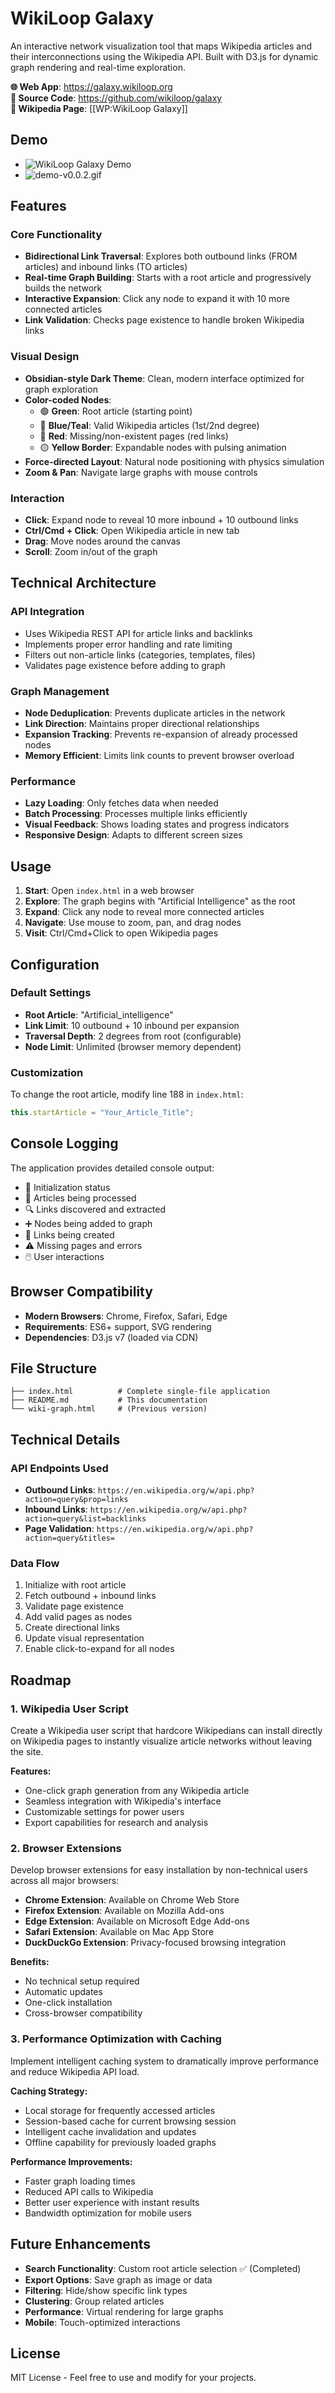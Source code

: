 # WikiLoop Galaxy

An interactive network visualization tool that maps Wikipedia articles and their interconnections using the Wikipedia API. Built with D3.js for dynamic graph rendering and real-time exploration.

**🌐 Web App**: https://galaxy.wikiloop.org  
**📁 Source Code**: https://github.com/wikiloop/galaxy  
**📖 Wikipedia Page**: [[WP:WikiLoop Galaxy]]

## Demo

- ![WikiLoop Galaxy Demo](https://www.loom.com/embed/5ccb54c0ce934939aee0458d23fa0cb2?sid=77210291-f6a8-4351-ac9d-a347152a00db)
- ![demo-v0.0.2.gif](https://galaxy.wikiloop.org/demo-v0.0.2.gif)

## Features

### Core Functionality
- **Bidirectional Link Traversal**: Explores both outbound links (FROM articles) and inbound links (TO articles)
- **Real-time Graph Building**: Starts with a root article and progressively builds the network
- **Interactive Expansion**: Click any node to expand it with 10 more connected articles
- **Link Validation**: Checks page existence to handle broken Wikipedia links

### Visual Design
- **Obsidian-style Dark Theme**: Clean, modern interface optimized for graph exploration
- **Color-coded Nodes**:
  - 🟢 **Green**: Root article (starting point)
  - 🔵 **Blue/Teal**: Valid Wikipedia articles (1st/2nd degree)
  - 🔴 **Red**: Missing/non-existent pages (red links)
  - 🟡 **Yellow Border**: Expandable nodes with pulsing animation
- **Force-directed Layout**: Natural node positioning with physics simulation
- **Zoom & Pan**: Navigate large graphs with mouse controls

### Interaction
- **Click**: Expand node to reveal 10 more inbound + 10 outbound links
- **Ctrl/Cmd + Click**: Open Wikipedia article in new tab
- **Drag**: Move nodes around the canvas
- **Scroll**: Zoom in/out of the graph

## Technical Architecture

### API Integration
- Uses Wikipedia REST API for article links and backlinks
- Implements proper error handling and rate limiting
- Filters out non-article links (categories, templates, files)
- Validates page existence before adding to graph

### Graph Management
- **Node Deduplication**: Prevents duplicate articles in the network
- **Link Direction**: Maintains proper directional relationships
- **Expansion Tracking**: Prevents re-expansion of already processed nodes
- **Memory Efficient**: Limits link counts to prevent browser overload

### Performance
- **Lazy Loading**: Only fetches data when needed
- **Batch Processing**: Processes multiple links efficiently
- **Visual Feedback**: Shows loading states and progress indicators
- **Responsive Design**: Adapts to different screen sizes

## Usage

1. **Start**: Open `index.html` in a web browser
2. **Explore**: The graph begins with "Artificial Intelligence" as the root
3. **Expand**: Click any node to reveal more connected articles
4. **Navigate**: Use mouse to zoom, pan, and drag nodes
5. **Visit**: Ctrl/Cmd+Click to open Wikipedia pages

## Configuration

### Default Settings
- **Root Article**: "Artificial_intelligence"
- **Link Limit**: 10 outbound + 10 inbound per expansion
- **Traversal Depth**: 2 degrees from root (configurable)
- **Node Limit**: Unlimited (browser memory dependent)

### Customization
To change the root article, modify line 188 in `index.html`:
```javascript
this.startArticle = "Your_Article_Title";
```

## Console Logging

The application provides detailed console output:
- 🚀 Initialization status
- 📖 Articles being processed
- 🔍 Links discovered and extracted
- ➕ Nodes being added to graph
- 🔗 Links being created
- ⚠️ Missing pages and errors
- 🖱️ User interactions

## Browser Compatibility

- **Modern Browsers**: Chrome, Firefox, Safari, Edge
- **Requirements**: ES6+ support, SVG rendering
- **Dependencies**: D3.js v7 (loaded via CDN)

## File Structure

```
├── index.html          # Complete single-file application
├── README.md           # This documentation
└── wiki-graph.html     # (Previous version)
```

## Technical Details

### API Endpoints Used
- **Outbound Links**: `https://en.wikipedia.org/w/api.php?action=query&prop=links`
- **Inbound Links**: `https://en.wikipedia.org/w/api.php?action=query&list=backlinks`
- **Page Validation**: `https://en.wikipedia.org/w/api.php?action=query&titles=`

### Data Flow
1. Initialize with root article
2. Fetch outbound + inbound links
3. Validate page existence
4. Add valid pages as nodes
5. Create directional links
6. Update visual representation
7. Enable click-to-expand for all nodes

## Roadmap

### 1. Wikipedia User Script
Create a Wikipedia user script that hardcore Wikipedians can install directly on Wikipedia pages to instantly visualize article networks without leaving the site.

**Features:**
- One-click graph generation from any Wikipedia article
- Seamless integration with Wikipedia's interface
- Customizable settings for power users
- Export capabilities for research and analysis

### 2. Browser Extensions
Develop browser extensions for easy installation by non-technical users across all major browsers:

- **Chrome Extension**: Available on Chrome Web Store
- **Firefox Extension**: Available on Mozilla Add-ons
- **Edge Extension**: Available on Microsoft Edge Add-ons
- **Safari Extension**: Available on Mac App Store
- **DuckDuckGo Extension**: Privacy-focused browsing integration

**Benefits:**
- No technical setup required
- Automatic updates
- One-click installation
- Cross-browser compatibility

### 3. Performance Optimization with Caching
Implement intelligent caching system to dramatically improve performance and reduce Wikipedia API load.

**Caching Strategy:**
- Local storage for frequently accessed articles
- Session-based cache for current browsing session
- Intelligent cache invalidation and updates
- Offline capability for previously loaded graphs

**Performance Improvements:**
- Faster graph loading times
- Reduced API calls to Wikipedia
- Better user experience with instant results
- Bandwidth optimization for mobile users

## Future Enhancements

- **Search Functionality**: Custom root article selection ✅ (Completed)
- **Export Options**: Save graph as image or data
- **Filtering**: Hide/show specific link types
- **Clustering**: Group related articles
- **Performance**: Virtual rendering for large graphs
- **Mobile**: Touch-optimized interactions

## License

MIT License - Feel free to use and modify for your projects.